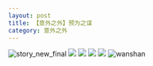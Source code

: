 ```yaml
---
layout: post
title: 【意外之外】预为之谋
category: 意外之外
---
```

![story_new_final](http://rdr022gcy.hd-bkt.clouddn.com/img/story_new_final_0322.png)
![](http://rdr13xtfo.hd-bkt.clouddn.com/img/jin-220611-1.jpg)
![](http://rdr13xtfo.hd-bkt.clouddn.com/img/situation-220603-1.jpg)
![](http://rdr13xtfo.hd-bkt.clouddn.com/img/factors-220520-new-1.jpg)
![](http://rdr13xtfo.hd-bkt.clouddn.com/img/factors-220515-new-5.jpeg)
![wanshan](http://rdr022gcy.hd-bkt.clouddn.com/img/wanshan.png)
  




